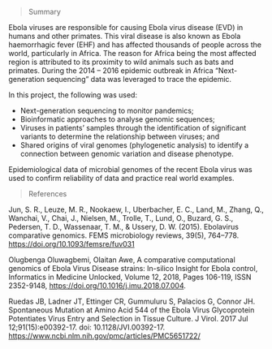 > Summary 

Ebola viruses are responsible for causing Ebola virus disease (EVD) in humans and other primates. This viral disease is also known as Ebola haemorrhagic fever (EHF) and has affected thousands of people across the world, particularly in Africa. The reason for Africa being the most affected region is attributed to its proximity to wild animals such as bats and primates. During the 2014 – 2016 epidemic outbreak in Africa “Next-generation sequencing” data was leveraged to trace the epidemic.

 In this project, the following was used:
 - Next-generation sequencing to monitor pandemics;
 - Bioinformatic approaches to analyse genomic sequences; 
 - Viruses in patients’ samples through the identification of significant variants to determine the relationship between viruses; and
 - Shared origins of viral genomes (phylogenetic analysis) to identify a connection between genomic variation and disease phenotype. 
 
Epidemiological data of microbial genomes of the recent Ebola virus was used to confirm reliability of data and practice real world examples.



> References 

Jun, S. R., Leuze, M. R., Nookaew, I., Uberbacher, E. C., Land, M., Zhang, Q., Wanchai, V., Chai, J., Nielsen, M., Trolle, T., Lund, O., Buzard, G. S., Pedersen, T. D., Wassenaar, T. M., & Ussery, D. W. (2015). Ebolavirus comparative genomics. FEMS microbiology reviews, 39(5), 764–778. https://doi.org/10.1093/femsre/fuv031

Olugbenga Oluwagbemi, Olaitan Awe, A comparative computational genomics of Ebola Virus Disease strains: In-silico Insight for Ebola control, Informatics in Medicine Unlocked, Volume 12, 2018, Pages 106-119, ISSN 2352-9148, https://doi.org/10.1016/j.imu.2018.07.004.

Ruedas JB, Ladner JT, Ettinger CR, Gummuluru S, Palacios G, Connor JH. Spontaneous Mutation at Amino Acid 544 of the Ebola Virus Glycoprotein Potentiates Virus Entry and Selection in Tissue Culture. J Virol. 2017 Jul 12;91(15):e00392-17. doi: 10.1128/JVI.00392-17. https://www.ncbi.nlm.nih.gov/pmc/articles/PMC5651722/ 
